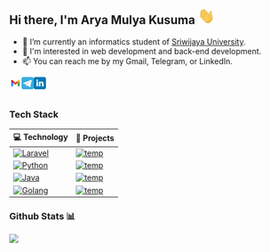 <p align="center">
<h2>Hi there, I'm Arya Mulya Kusuma <img src="https://raw.githubusercontent.com/ABSphreak/ABSphreak/master/gifs/Hi.gif" width="30px" height="30px"></h2>
</p>

- 🌱 I’m currently an informatics student of [Sriwijaya University]([https://www.google.com/url?sa=t&rct=j&q=&esrc=s&source=web&cd=&cad=rja&uact=8&ved=2ahUKEwiWxr3Xm-r7AhVX4TgGHashDIcQFnoECBQQAQ&url=https%3A%2F%2Faadimcollege.edu.np%2F&usg=AOvVaw30i2VOnRfwgfFSs4C4L2-t](https://unsri.ac.id/)).
- 🧐 I'm interested in web development and back-end development.
- 📫 You can reach me by my Gmail, Telegram, or LinkedIn.

<a href="mailto:aryakusuma832@gmail.com">
  <img align="left" alt="Hridaya's Telegram" width="22px" src="https://raw.githubusercontent.com/edent/SuperTinyIcons/master/images/svg/gmail.svg" />
</a>

<a href="https://t.me/kusumaarya">
  <img align="left" alt="Arya's Telegram" width="22px" src="https://raw.githubusercontent.com/edent/SuperTinyIcons/master/images/svg/telegram.svg" />
</a>

<a href="https://www.linkedin.com/in/arya-mulya-kusuma-b35755195">
  <img align="left" alt="Arya's LinkedIn" width="22px" src="https://raw.githubusercontent.com/edent/SuperTinyIcons/master/images/svg/linkedin.svg" />
</a>
<br><br>

### Tech Stack
<!-- START OF PROFILE STACK, DO NOT REMOVE -->
| 💻 **Technology** | 🚀 **Projects** |
| - | - |
| [![Laravel](https://img.shields.io/static/v1?label=&message=Laravel&color=FF2D20&logo=laravel&logoColor=FFFFFF)](https://laravel.com/) | [![temp](https://img.shields.io/static/v1?label=&message=temp&color=000605&logo=github&logoColor=FFFFFF&labelColor=000605)](__link__here__) |
| [![Python](https://img.shields.io/static/v1?label=&message=Python&color=ffca00&logo=python&logoColor=FFFFFF)](https://www.python.org/) | [![temp](https://img.shields.io/static/v1?label=&message=temp&color=000605&logo=github&logoColor=FFFFFF&labelColor=000605)](__link__here__) |
| [![Java](https://img.shields.io/static/v1?label=&message=Java&color=007396&logo=java&logoColor=FFFFFF)](https://www.java.com/) | [![temp](https://img.shields.io/static/v1?label=&message=temp&color=000605&logo=github&logoColor=FFFFFF&labelColor=000605)](__link__here__) |
| [![Golang](https://img.shields.io/static/v1?label=&message=Golang&color=00ADD8&logo=go&logoColor=FFFFFF)](https://golang.org/) | [![temp](https://img.shields.io/static/v1?label=&message=temp&color=000605&logo=github&logoColor=FFFFFF&labelColor=000605)](__link__here__) |
<!-- END OF PROFILE STACK, DO NOT REMOVE -->

### Github Stats 📊
  <img height=154 src="https://github-readme-stats.vercel.app/api/top-langs/?username=Four-Z&layout=compact&hide_border=true&bg_color=000000&title_color=3ddb83&text_color=FFFFFF"/>


